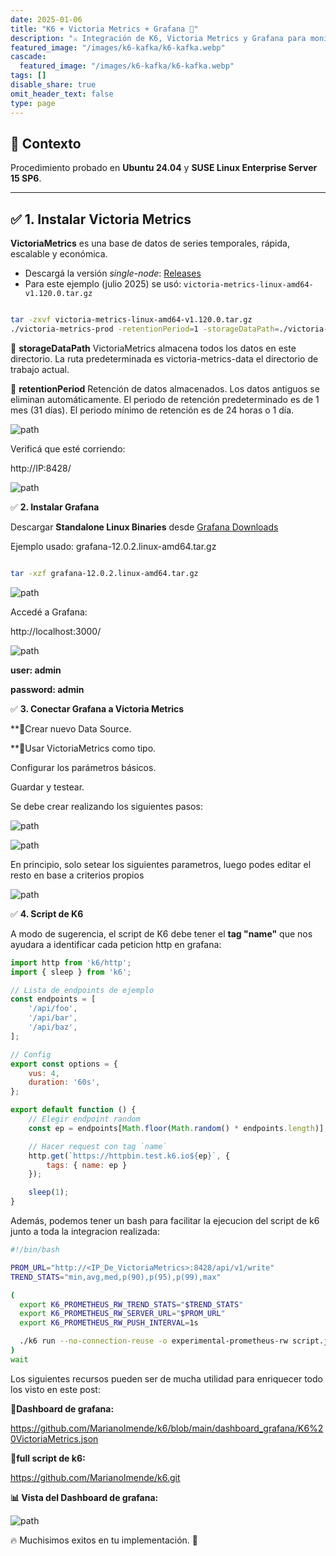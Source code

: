 ```yaml
---
date: 2025-01-06
title: "K6 + Victoria Metrics + Grafana 🚀"
description: "⚔️ Integración de K6, Victoria Metrics y Grafana para monitoreo de performance ⚔️"
featured_image: "/images/k6-kafka/k6-kafka.webp"
cascade:
  featured_image: "/images/k6-kafka/k6-kafka.webp"
tags: []
disable_share: true
omit_header_text: false
type: page
---
```


## 🔹 **Contexto**

Procedimiento probado en **Ubuntu 24.04** y **SUSE Linux Enterprise Server 15 SP6**.

---

## ✅ **1. Instalar Victoria Metrics**

**VictoriaMetrics** es una base de datos de series temporales, rápida, escalable y económica.

- Descargá la versión *single-node*: [Releases](https://github.com/VictoriaMetrics/VictoriaMetrics/releases/latest)  
- Para este ejemplo (julio 2025) se usó: `victoria-metrics-linux-amd64-v1.120.0.tar.gz`

```bash

tar -zxvf victoria-metrics-linux-amd64-v1.120.0.tar.gz
./victoria-metrics-prod -retentionPeriod=1 -storageDataPath=./victoria-metrics-data

```
🔹 **storageDataPath** VictoriaMetrics almacena todos los datos en este directorio. La ruta predeterminada es victoria-metrics-data el directorio de trabajo actual.

🔹 **retentionPeriod** Retención de datos almacenados. Los datos antiguos se eliminan automáticamente. El periodo de retención predeterminado es de 1 mes (31 días). El periodo mínimo de retención es de 24 horas o 1 día.

![path](/images/k6-vms-grafana/path_victoriametrics.png)

Verificá que esté corriendo:

http://IP:8428/

![path](/images/k6-vms-grafana/site_vms.png)

✅ **2. Instalar Grafana**

Descargar **Standalone Linux Binaries** desde [Grafana Downloads](https://grafana.com/grafana/download)

Ejemplo usado: grafana-12.0.2.linux-amd64.tar.gz

```bash

tar -xzf grafana-12.0.2.linux-amd64.tar.gz

```

![path](/images/k6-vms-grafana/path_grafana.png)

Accedé a Grafana:

http://localhost:3000/

![path](/images/k6-vms-grafana/site_grafana.png)

**user: admin**

**password: admin**

✅ **3.  Conectar Grafana a Victoria Metrics**

**🔹Crear nuevo Data Source.

**🔹Usar VictoriaMetrics como tipo.

Configurar los parámetros básicos.

Guardar y testear.

Se debe crear realizando los siguientes pasos:

![path](/images/k6-vms-grafana/ds_grafana.png)

![path](/images/k6-vms-grafana/new_ds_grafana.png)

En principio, solo setear los siguientes parametros, luego podes editar el resto en base a criterios propios

![path](/images/k6-vms-grafana/prop_ds_grafana.png)

✅ **4. Script de K6**

A modo de sugerencia, el script de K6 debe tener el **tag "name"** que nos ayudara a identificar cada peticion http 
en grafana:

```javascript
import http from 'k6/http';
import { sleep } from 'k6';

// Lista de endpoints de ejemplo
const endpoints = [
    '/api/foo',
    '/api/bar',
    '/api/baz',
];

// Config
export const options = {
    vus: 4,
    duration: '60s',
};

export default function () {
    // Elegir endpoint random
    const ep = endpoints[Math.floor(Math.random() * endpoints.length)];

    // Hacer request con tag `name`
    http.get(`https://httpbin.test.k6.io${ep}`, {
        tags: { name: ep }
    });

    sleep(1);
}
```

Además, podemos tener un bash para facilitar la ejecucion del script de k6 junto a toda la integracion realizada:

```bash
#!/bin/bash

PROM_URL="http://<IP_De_VictoriaMetrics>:8428/api/v1/write"
TREND_STATS="min,avg,med,p(90),p(95),p(99),max"

(
  export K6_PROMETHEUS_RW_TREND_STATS="$TREND_STATS"
  export K6_PROMETHEUS_RW_SERVER_URL="$PROM_URL"
  export K6_PROMETHEUS_RW_PUSH_INTERVAL=1s

  ./k6 run --no-connection-reuse -o experimental-prometheus-rw script.js
)
wait

```

Los siguientes recursos pueden ser de mucha utilidad para enriquecer todo los visto en este post:

**🔹Dashboard de grafana:**

https://github.com/MarianoImende/k6/blob/main/dashboard_grafana/K6%20VictoriaMetrics.json

**🔹full script de k6:**

https://github.com/MarianoImende/k6.git


**📊 Vista del Dashboard de grafana:**  

![path](/images/k6-vms-grafana/dashboard_grafana.png)


🔥 Muchisimos exitos en tu implementación. 🚀


